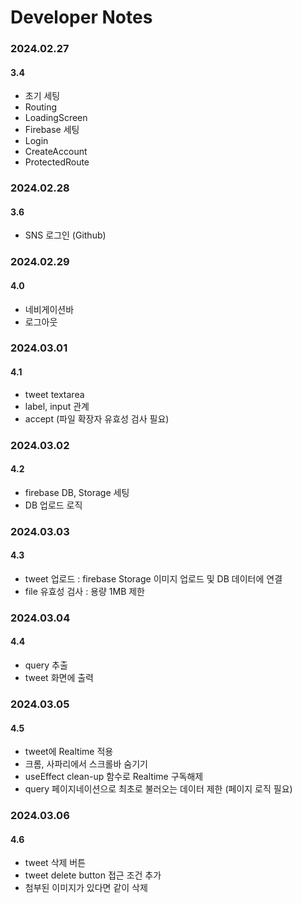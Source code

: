 # Developer Notes

### 2024.02.27

#### 3.4

- 초기 세팅
- Routing
- LoadingScreen
- Firebase 세팅
- Login
- CreateAccount
- ProtectedRoute

### 2024.02.28

#### 3.6

- SNS 로그인 (Github)

### 2024.02.29

#### 4.0

- 네비게이션바
- 로그아웃

### 2024.03.01

#### 4.1

- tweet textarea
- label, input 관계
- accept (파일 확장자 유효성 검사 필요)

### 2024.03.02

#### 4.2

- firebase DB, Storage 세팅
- DB 업로드 로직

### 2024.03.03

#### 4.3

- tweet 업로드 : firebase Storage 이미지 업로드 및 DB 데이터에 연결
- file 유효성 검사 : 용량 1MB 제한

### 2024.03.04

#### 4.4

- query 추출
- tweet 화면에 출력

### 2024.03.05

#### 4.5

- tweet에 Realtime 적용
- 크롬, 사파리에서 스크롤바 숨기기
- useEffect clean-up 함수로 Realtime 구독해제
- query 페이지네이션으로 최초로 불러오는 데이터 제한 (페이지 로직 필요)

### 2024.03.06

#### 4.6

- tweet 삭제 버튼
- tweet delete button 접근 조건 추가
- 첨부된 이미지가 있다면 같이 삭제
